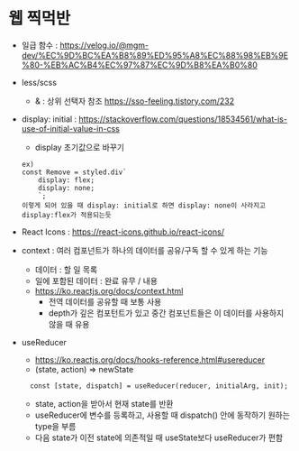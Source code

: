# 웹 찍먹반

- 일급 함수 : https://velog.io/@mgm-dev/%EC%9D%BC%EA%B8%89%ED%95%A8%EC%88%98%EB%9E%80-%EB%AC%B4%EC%97%87%EC%9D%B8%EA%B0%80
- less/scss

  - & : 상위 선택자 참조 https://sso-feeling.tistory.com/232

- display: initial : https://stackoverflow.com/questions/18534561/what-is-use-of-initial-value-in-css

  - display 초기값으로 바꾸기

  ```
  ex)
  const Remove = styled.div`
      display: flex;
      display: none;
      `;
  이렇게 되어 있을 때 display: initial로 하면 display: none이 사라지고 display:flex가 적용되는듯
  ```

- React Icons : https://react-icons.github.io/react-icons/

- context : 여러 컴포넌트가 하나의 데이터를 공유/구독 할 수 있게 하는 기능

  - 데이터 : 할 일 목록
  - 일에 포함된 데이터 : 완료 유무 / 내용
  - https://ko.reactjs.org/docs/context.html
    - 전역 데이터를 공유할 때 보통 사용
    - depth가 깊은 컴포턴트가 있고 중간 컴포넌트들은 이 데이터를 사용하지 않을 때 유용

- useReducer
  - https://ko.reactjs.org/docs/hooks-reference.html#usereducer
  - (state, action) => newState
  ```
    const [state, dispatch] = useReducer(reducer, initialArg, init);
  ```
  - state, action을 받아서 현재 state를 반환
  - useReducer에 변수를 등록하고, 사용할 때 dispatch() 안에 동작하기 원하는 type을 부름
  - 다음 state가 이전 state에 의존적일 때 useState보다 useReducer가 편함

